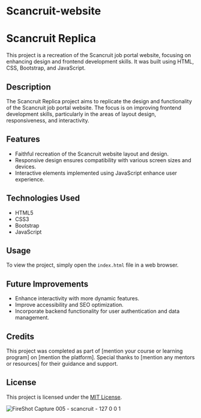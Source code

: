 # Scancruit-website
# Scancruit Replica

This project is a recreation of the Scancruit job portal website, focusing on enhancing design and frontend development skills. It was built using HTML, CSS, Bootstrap, and JavaScript.

## Description

The Scancruit Replica project aims to replicate the design and functionality of the Scancruit job portal website. The focus is on improving frontend development skills, particularly in the areas of layout design, responsiveness, and interactivity.

## Features

- Faithful recreation of the Scancruit website layout and design.
- Responsive design ensures compatibility with various screen sizes and devices.
- Interactive elements implemented using JavaScript enhance user experience.

## Technologies Used

- HTML5
- CSS3
- Bootstrap
- JavaScript

## Usage

To view the project, simply open the `index.html` file in a web browser.

## Future Improvements

- Enhance interactivity with more dynamic features.
- Improve accessibility and SEO optimization.
- Incorporate backend functionality for user authentication and data management.

## Credits

This project was completed as part of [mention your course or learning program] on [mention the platform]. Special thanks to [mention any mentors or resources] for their guidance and support.

## License

This project is licensed under the [MIT License](LICENSE).

![FireShot Capture 005 - scancruit - 127 0 0 1](https://user-images.githubusercontent.com/103220798/206865161-868ef224-4c3f-43e3-b813-14391c8a527d.png)
